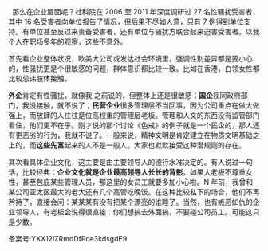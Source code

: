   那么在企业层面呢？社科院在 2006 至 2011 年深度调研过 27 名性骚扰受害者，其中 16 名受害者向单位报告了情况，但后果不尽如人意，只有 7 例得到单位支持。有单位甚至反过来责备受害者，还有单位与骚扰方联合起来迫害受害者。以我个人在职场多年的观察，这些不意外。

首先看企业整体状况，欧美大公司或发达社会环境里，强调性别差异都是要小心的，性骚扰更是个很敏感的问题，群体意识都比较一致。比如在香港，白领女性都比较忌讳肢体接触。

**外企**肯定有性骚扰，就像我 之前说的，但整体上还是很敏感；**国企**视同政府部门，我没接触，就不说了；**民营企业**很多管理层不当回事，因为公司重点在做大做强上，而放肆的人往往是位高权重的管理层老板。管理和人文的东西没有监管部门看住，他们更不在乎。刚才说的那个讨论《色戒》的例子就是一个民企的，那人还有更恶劣的行为，我就不说了。一般来说，精神文明是肯定建立在物质文明基础之上的，而**这些先富**起来的人不是一般人。大家也默默接受这种潜规则的存在。

其次看具体企业文化，这主要是由主要领导人的德行水准决定的。有人说过一句话，比较经典：**企业文化就是企业最高领导人长长的背影**。如果大老板不尊重女性，甚至包庇某些管理人员，那这里的女员工就要多加小心啦。N 年前，我曾和某公司亚太区最大的老大还有几个高管吃晚饭。在这种比较私下的场合，他们不再矜持了，直接会问：某某某有没有把某个漂亮的谁睡了。当然，也有嫉恶如仇的企业领导人，有老板会说得很直接：你们想搞去外面搞，不要碰公司员工。可能这只是少数。

备案号:YXX12lZRmdDfPoe3kdsgdE9